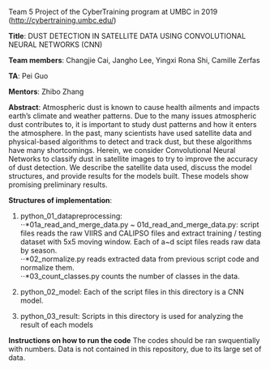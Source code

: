 Team 5 Project of the CyberTraining program at UMBC in 2019 (http://cybertraining.umbc.edu/)

**Title**:
DUST DETECTION IN SATELLITE DATA USING CONVOLUTIONAL NEURAL NETWORKS (CNN)

**Team members**: 
Changjie Cai, Jangho Lee, Yingxi Rona Shi, Camille Zerfas

**TA**: 
Pei Guo

**Mentors**: 
Zhibo Zhang

**Abstract**:
Atmospheric dust is known to cause health ailments and impacts earth’s climate
and weather patterns. Due to the many issues atmospheric dust contributes to, it is
important to study dust patterns and how it enters the atmosphere. In the past, many
scientists have used satellite data and physical-based algorithms to detect and track
dust, but these algorithms have many shortcomings. Herein, we consider Convolutional
Neural Networks to classify dust in satellite images to try to improve the accuracy of
dust detection. We describe the satellite data used, discuss the model structures, and
provide results for the models built. These models show promising preliminary results.

**Structures of implementation**:
1. python_01_datapreprocessing:    
⋅⋅*01a_read_and_merge_data.py ~ 01d_read_and_merge_data.py: script files reads the raw VIIRS and CALIPSO files and extract training / testing dataset with 5x5 moving window. Each of a~d scipt files reads raw data by season.    
⋅⋅*02_normalize.py reads extracted data from previous script code and normalize them.   
⋅⋅*03_count_classes.py counts the number of classes in the data.

2. python_02_model:
  Each of the script files in this directory is a CNN model.
 
3. python_03_result:
  Scripts in this directory is used for analyzing the result of each models
  
**Instructions on how to run the code**
The codes should be ran swquentially with numbers. Data is not contained in this repository, due to its large set of data.
